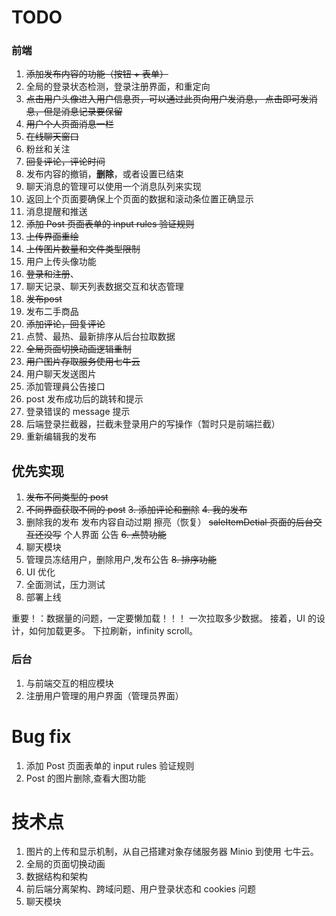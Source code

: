 # TODO 
### 前端
1. ~~添加发布内容的功能（按钮 + 表单）~~
2. 全局的登录状态检测，登录注册界面，和重定向
3. ~~点击用户头像进入用户信息页，可以通过此页向用户发消息，
   点击即可发消息，但是消息记录要保留~~
4. ~~用户个人页面消息一栏~~
5. ~~在线聊天窗口~~
6. 粉丝和关注
7. ~~回复评论，评论时间~~
8. 发布内容的撤销，**删除**，或者设置已结束
9. 聊天消息的管理可以使用一个消息队列来实现
10. 返回上个页面要确保上个页面的数据和滚动条位置正确显示
11. 消息提醒和推送
12. ~~添加 Post 页面表单的 input rules 验证规则~~
13. ~~上传界面重绘~~
14. ~~上传图片数量和文件类型限制~~
15. 用户上传头像功能
16. ~~登录和注册~~、
17. 聊天记录、聊天列表数据交互和状态管理
18. ~~发布post~~
19. 发布二手商品
20. ~~添加评论，回复评论~~
21. 点赞、最热、最新排序从后台拉取数据
22. ~~全局页面切换动画逻辑重制~~
23. ~~用户图片存取服务使用七牛云~~
24. 用户聊天发送图片
25. 添加管理員公告接口
26. post 发布成功后的跳转和提示
27. 登录错误的 message 提示
28. 后端登录拦截器，拦截未登录用户的写操作（暂时只是前端拦截）
29. 重新编辑我的发布


## 优先实现
1. ~~发布不同类型的 post~~
2. ~~不同界面获取不同的 post~~
~~3. 添加评论和删除~~
~~4. 我的发布~~
5. 删除我的发布 
   发布内容自动过期
   擦亮（恢复）
   ~~saleItemDetial 页面的后台交互还没写~~
   个人界面
   公告
~~6. 点赞功能~~
6. 聊天模块
7. 管理员冻结用户，删除用户,发布公告
~~8. 排序功能~~
9. UI 优化
10. 全面测试，压力测试
11. 部署上线

重要！：数据量的问题，一定要懒加载！！！ 一次拉取多少数据。
接着，UI 的设计，如何加载更多。
下拉刷新，infinity scroll。

### 后台
1. 与前端交互的相应模块
2. 注册用户管理的用户界面（管理员界面）

# Bug fix
1. 添加 Post 页面表单的 input rules 验证规则
2. Post 的图片删除,查看大图功能


# 技术点
1. 图片的上传和显示机制，从自己搭建对象存储服务器 Minio 到使用 七牛云。
2. 全局的页面切换动画
3. 数据结构和架构
4. 前后端分离架构、跨域问题、用户登录状态和 cookies 问题
5. 聊天模块